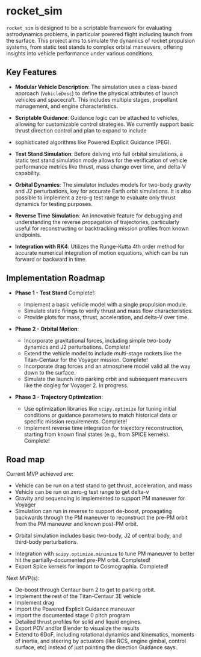 # rocket_sim

`rocket_sim` is designed to be a scriptable framework for evaluating
astrodynamics problems, in particular powered flight including launch
from the surface. This project aims to simulate the dynamics of
rocket propulsion systems, from static test stands to complex orbital
maneuvers, offering insights into vehicle performance under various
conditions.

## Key Features

- **Modular Vehicle Description**: The simulation uses a class-based
  approach (`VehicleDesc`) to define the physical attributes of
  launch vehicles and spacecraft. This includes multiple stages,
  propellant management, and engine characteristics.

- **Scriptable Guidance**: Guidance logic can be attached to vehicles,
  allowing for customizable control strategies. We currently support
  basic thrust direction control and plan to expand to include
- sophisticated algorithms like Powered Explicit Guidance (PEG).

- **Test Stand Simulation**: Before delving into full orbital 
  simulations, a static test stand simulation mode allows for the
  verification of vehicle performance metrics like thrust, mass
  change over time, and delta-V capability.

- **Orbital Dynamics**: The simulator includes models for two-body
  gravity and J2 perturbations, key for accurate Earth orbit
  simulations. It is also possible to implement a zero-g test range
  to evaluate only thrust dynamics for testing purposes.

- **Reverse Time Simulation**: An innovative feature for debugging
  and understanding the reverse propagation of trajectories,
  particularly useful for reconstructing or backtracking mission
  profiles from known endpoints.

- **Integration with RK4**: Utilizes the Runge-Kutta 4th order
  method for accurate numerical integration of motion equations,
  which can be run forward or backward in time.

## Implementation Roadmap

- **Phase 1 - Test Stand** Complete!:
  - Implement a basic vehicle model with a single propulsion module.
  - Simulate static firings to verify thrust and mass flow
    characteristics.
  - Provide plots for mass, thrust, acceleration, and delta-V over time.

- **Phase 2 - Orbital Motion**:
  - Incorporate gravitational forces, including simple two-body
    dynamics and J2 perturbations. Complete!
  - Extend the vehicle model to include multi-stage rockets like the
    Titan-Centaur for the Voyager mission. Complete!
  - Incorporate drag forces and an atmosphere model valid all the way
    down to the surface.
  - Simulate the launch into parking orbit and subsequent maneuvers
    like the dogleg for Voyager 2. In progress.

- **Phase 3 - Trajectory Optimization**:
  - Use optimization libraries like `scipy.optimize` for tuning
    initial conditions or guidance parameters to match historical data
    or specific mission requirements. Complete!
  - Implement reverse time integration for trajectory reconstruction,
    starting from known final states (e.g., from SPICE kernels). Complete!

## Road map
Current MVP achieved are:

* Vehicle can be run on a test stand to get thrust, acceleration, and mass
* Vehicle can be run on zero-g test range to get delta-v
* Gravity and sequencing is implemented to support PM maneuver for Voyager
* Simulation can run in reverse to support de-boost, propagating backwards
  through the PM maneuver to reconstruct the pre-PM orbit from the PM maneuver
  and known post-PM orbit.
- Orbital simulation includes basic two-body, J2 of central body, and third-body
  perturbations.
* Integration with `scipy.optimize.minimize` to tune PM maneuver to better hit
  the partially-documented pre-PM orbit. Completed!
* Export Spice kernels for import to Cosmographia. Completed!

Next MVP(s):
* De-boost through Centaur burn 2 to get to parking orbit.
* Implement the rest of the Titan-Centaur 3E vehicle
* Implement drag
* Import the Powered Explicit Guidance maneuver
* Import the documented stage 0 pitch program
* Detailed thrust profiles for solid and liquid engines.
* Export POV and/or Blender to visualize the results
* Extend to 6DoF, including rotational dynamics and kinematics, moments of inertia,
  and steering by actuators (like RCS, engine gimbal, control surface, etc) instead
  of just pointing the direction Guidance says.

